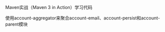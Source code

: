 Maven实战（Maven 3 in Action）学习代码

使用account-aggregator来聚合account-email、account-persist和account-parent模块
